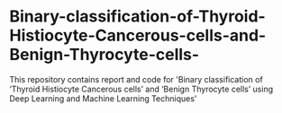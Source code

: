 # Binary-classification-of-Thyroid-Histiocyte-Cancerous-cells-and-Benign-Thyrocyte-cells-
This repository contains report and code for 'Binary classification of ‘Thyroid Histiocyte Cancerous cells’ and ‘Benign Thyrocyte cells’ using Deep Learning and Machine Learning Techniques'
